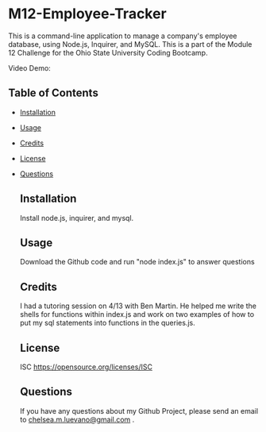 # M12-Employee-Tracker
This is a command-line application to manage a company's employee database, using Node.js, Inquirer, and MySQL. This is a part of the Module 12 Challenge for the Ohio State University Coding Bootcamp.

Video Demo: 

## Table of Contents
  - [Installation](#installation)
  - [Usage](#usage)
  - [Credits](#credits)
  - [License](#license)
  - [Questions](#questions)

    ## Installation
    Install node.js, inquirer, and mysql.
  
    ## Usage
    Download the Github code and run "node index.js" to answer questions

    ## Credits
    I had a tutoring session on 4/13 with Ben Martin. He helped me write the shells for functions within index.js and work on two examples of how to put my sql statements into functions in the queries.js.

    ## License
    ISC https://opensource.org/licenses/ISC
  
    ## Questions
    If you have any questions about my Github Project, please send an email to chelsea.m.luevano@gmail.com .


